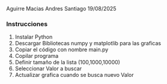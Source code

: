 Aguirre Macias Andres Santiago
19/08/2025

### Instrucciones
1. Instalar Python
2. Descargar Bibliotecas numpy y matplotlib para las graficas 
3. Copiar el código con nombre main.py
4. Copilar programa 
5. Definir tamaño de la lista (100,1000,10000)
6. Seleccionar Valor a buscar
7. Actualizar grafica cuando se busca nuevo Valor 